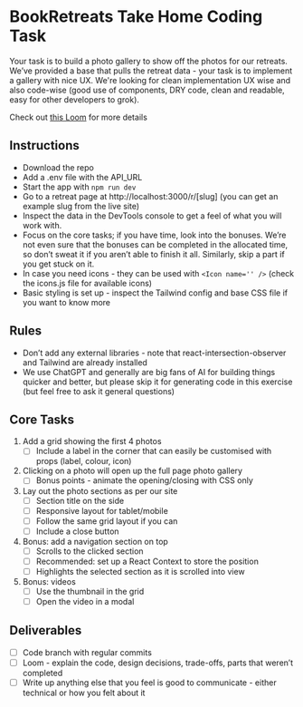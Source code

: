 # BookRetreats Take Home Coding Task

Your task is to build a photo gallery to show off the photos for our retreats. We’ve provided a base that pulls the retreat data - your task is to implement a gallery with nice UX. We're looking for clean implementation UX wise and also code-wise (good use of components, DRY code, clean and readable, easy for other developers to grok).

Check out [this Loom](https://www.loom.com/share/ee1a64278cc8498893fa508803c2f39e) for more details

## Instructions
* Download the repo
* Add a .env file with the API_URL
* Start the app with `npm run dev`
* Go to a retreat page at http://localhost:3000/r/[slug] (you can get an example slug from the live site)
* Inspect the data in the DevTools console to get a feel of what you will work with.
* Focus on the core tasks; if you have time, look into the bonuses. We’re not even sure that the bonuses can be completed in the allocated time, so don’t sweat it if you aren’t able to finish it all. Similarly, skip a part if you get stuck on it.
* In case you need icons - they can be used with `<Icon name='' />` (check the icons.js file for available icons)
* Basic styling is set up - inspect the Tailwind config and base CSS file if you want to know more

## Rules
* Don’t add any external libraries - note that react-intersection-observer and Tailwind are already installed
* We use ChatGPT and generally are big fans of AI for building things quicker and better, but please skip it for generating code in this exercise (but feel free to ask it general questions)

## Core Tasks
1. Add a grid showing the first 4 photos
   - [ ] Include a label in the corner that can easily be customised with props (label, colour, icon)
2. Clicking on a photo will open up the full page photo gallery
   - [ ] Bonus points - animate the opening/closing with CSS only
3. Lay out the photo sections as per our site
   - [ ] Section title on the side
   - [ ] Responsive layout for tablet/mobile
   - [ ] Follow the same grid layout if you can
   - [ ] Include a close button
4. Bonus: add a navigation section on top
   - [ ] Scrolls to the clicked section
   - [ ] Recommended: set up a React Context to store the position
   - [ ] Highlights the selected section as it is scrolled into view
5. Bonus: videos
   - [ ] Use the thumbnail in the grid
   - [ ] Open the video in a modal

## Deliverables
- [ ] Code branch with regular commits
- [ ] Loom - explain the code, design decisions, trade-offs, parts that weren’t completed
- [ ] Write up anything else that you feel is good to communicate - either technical or how you felt about it
